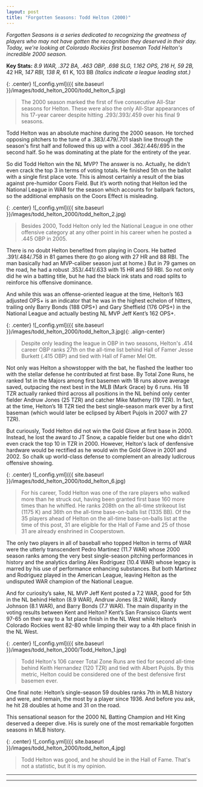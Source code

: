 ```yaml
---
layout: post
title: "Forgotten Seasons: Todd Helton (2000)"
---
```


_Forgotten Seasons is a series dedicated to recognizing the greatness of players who may not have gotten the recognition they deserved in their day. Today, we're looking at Colorado Rockies first baseman Todd Helton's incredible 2000 season._  

__Key Stats:__ _8.9 WAR, .372 BA, .463 OBP, .698 SLG, 1.162 OPS, 216 H, 59 2B,_ 42 HR, _147 RBI, 138 R,_ 61 K, 103 BB _(Italics indicate a league leading stat.)_  
  
  
{: .center} 
![_config.yml]({{ site.baseurl }}/images/todd_helton_2000/todd_helton_5.jpg)
> The 2000 season marked the first of five consecutive All-Star seasons for Helton. These were also the only All-Star appearances of his 17-year career despite hitting .293/.393/.459 over his final 9 seasons.  

Todd Helton was an absolute machine during the 2000 season. He torched opposing pitchers to the tune of a .383/.479/.701 slash line through the season's first half and followed this up with a cool .362/.446/.695 in the second half. So he was dominating at the plate for the entirety of the year.

So did Todd Helton win the NL MVP? The answer is no. Actually, he didn't even crack the top 3 in terms of voting totals. He finished 5th on the ballot with a single first place vote. This is almost certainly a result of the bias against pre-humidor Coors Field. But it’s worth noting that Helton led the National League in WAR for the season which accounts for ballpark factors, so the additional emphasis on the Coors Effect is misleading.

{: .center} 
![_config.yml]({{ site.baseurl }}/images/todd_helton_2000/todd_helton_2.jpg)
> Besides 2000, Todd Helton only led the National League in one other offensive category at any other point in his career when he posted a .445 OBP in 2005.

There is no doubt Helton benefited from playing in Coors. He batted .391/.484/.758 in 81 games there (to go along with 27 HR and 88 RBI. The man basically had an MVP-caliber season just at home.) But in 79 games on the road, he had a robust .353/.441/.633 with 15 HR and 59 RBI. So not only did he win a batting title, but he had the black ink stats and road splits to reinforce his offensive dominance.

And while this was an offense-oriented league at the time, Helton’s 163 adjusted OPS+ is an indicator that he was in the highest echelon of hitters, trailing only Barry Bonds (188 OPS+) and Gary Sheffield (176 OPS+) in the National League and actually besting NL MVP Jeff Kent’s 162 OPS+.  
    
{: .center} 
![_config.yml]({{ site.baseurl }}/images/todd_helton_2000/todd_helton_3.jpg){: .align-center}
> Despite only leading the league in OBP in two seasons, Helton's .414 career OBP ranks 27th on the all-time list behind Hall of Famer Jesse Burkett (.415 OBP) and tied with Hall of Famer Mel Ott.

Not only was Helton a showstopper with the bat, he flashed the leather too with the stellar defense he contributed at first base. By Total Zone Runs, he ranked 1st in the Majors among first basemen with 18 runs above average saved, outpacing the next best in the MLB (Mark Grace) by 6 runs. His 18 TZR actually ranked third across all positions in the NL behind only center fielder Andruw Jones (25 TZR) and catcher Mike Matheny (19 TZR). In fact, at the time, Helton’s 18 TZR tied the best single-season mark ever by a first baseman (which would later be eclipsed by Albert Pujols in 2007 with 27 TZR). 

But curiously, Todd Helton did not win the Gold Glove at first base in 2000. Instead, he lost the award to JT Snow, a capable fielder but one who didn’t even crack the top 10 in TZR in 2000. However, Helton's lack of denfensive hardware would be rectified as he would win the Gold Glove in 2001 and 2002. So chalk up world-class defense to complement an already ludicrous offensive showing.  

{: .center} 
![_config.yml]({{ site.baseurl }}/images/todd_helton_2000/todd_helton_6.jpg)
> For his career, Todd Helton was one of the rare players who walked more than he struck out, having been granted first base 160 more times than he whiffed. He ranks 208th on the all-time strikeout list (1175 K) and 36th on the all-time base-on-balls list (1335 BB). Of the 35 players ahead of Helton on the all-time base-on-balls list at the time of this post, 31 are eligible for the Hall of Fame and 25 of those 31 are already enshrined in Cooperstown.

The only two players in all of baseball who topped Helton in terms of WAR were the utterly transcendent Pedro Martinez (11.7 WAR) whose 2000 season ranks among the very best single-season pitching performances in history and the analytics darling Alex Rodriguez (10.4 WAR) whose legacy is marred by his use of performance enhancing substances. But both Martinez and Rodriguez played in the American League, leaving Helton as the undisputed WAR champion of the National League.

And for curiosity’s sake, NL MVP Jeff Kent posted a 7.2 WAR, good for 5th in the NL behind Helton (8.9 WAR), Andruw Jones (8.2 WAR), Randy Johnson (8.1 WAR), and Barry Bonds (7.7 WAR). The main disparity in the voting results between Kent and Helton? Kent’s San Fransisco Giants went 97-65 on their way to a 1st place finish in the NL West while Helton’s Colorado Rockies went 82-80 while limping their way to a 4th place finish in the NL West.  

{: .center} 
![_config.yml]({{ site.baseurl }}/images/todd_helton_2000/Todd_Helton_1.jpg)
> Todd Helton's 106 career Total Zone Runs are tied for second all-time behind Keith Hernandez (120 TZR) and tied with Albert Pujols. By this metric, Helton could be considered one of the best defensive first basemen ever.

One final note: Helton’s single-season 59 doubles ranks 7th in MLB history and were, and remain, the most by a player since 1936. And before you ask, he hit 28 doubles at home and 31 on the road. 

This sensational season for the 2000 NL Batting Champion and Hit King deserved a deeper dive. His is surely one of the most remarkable forgotten seasons in MLB history.  

{: .center} 
![_config.yml]({{ site.baseurl }}/images/todd_helton_2000/todd_helton_4.jpg)
> Todd Helton was good, and he should be in the Hall of Fame. That's not a statistic, but it is my opinion.

---
***
